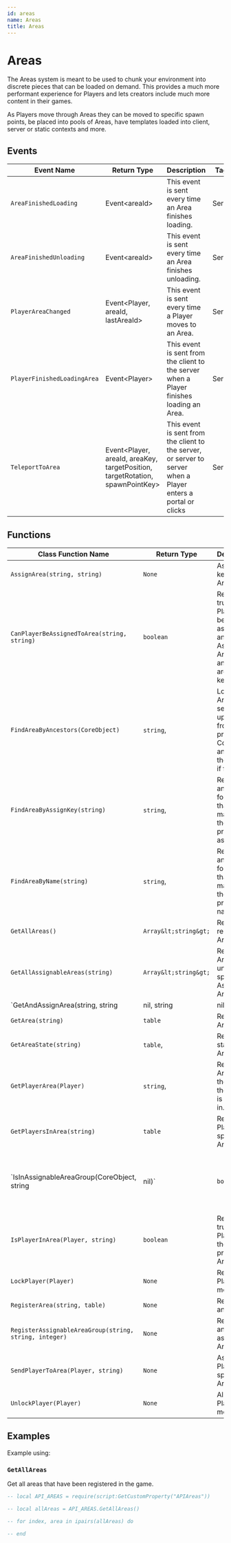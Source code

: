 ```yaml
---
id: areas
name: Areas
title: Areas
---
```


# Areas

The Areas system is meant to be used to chunk your environment into discrete pieces that can be loaded on demand.
This provides a much more performant experience for Players and lets creators include much more content in their
games.

As Players move through Areas they can be moved to specific spawn points, be placed into pools of Areas, have
templates loaded into client, server or static contexts and more.

## Events

| Event Name | Return Type | Description | Tags |
| ---------- | ----------- | ----------- | ---- |
| `AreaFinishedLoading` | Event&lt;areaId&gt; | This event is sent every time an Area finishes loading. | Server |
| `AreaFinishedUnloading` | Event&lt;areaId&gt; | This event is sent every time an Area finishes unloading. | Server |
| `PlayerAreaChanged` | Event&lt;Player, areaId, lastAreaId&gt; | This event is sent every time a Player moves to an Area. | Server |
| `PlayerFinishedLoadingArea` | Event&lt;Player&gt; | This event is sent from the client to the server when a Player finishes loading an Area. | Server |
| `TeleportToArea` | Event&lt;Player, areaId, areaKey, targetPosition, targetRotation, spawnPointKey&gt; | This event is sent from the client to the server, or server to server when a Player enters a portal or clicks | Server |

## Functions

| Class Function Name | Return Type | Description | Tags |
| ------------------- | ----------- | ----------- | ---- |
| `AssignArea(string, string)` | `None` | Assigns a key to an Area. | None |
| `CanPlayerBeAssignedToArea(string, string)` | `boolean` | Returns true if the Player can be assigned to an Assignable Area with an optional area group key. | None |
| `FindAreaByAncestors(CoreObject)` | `string`,  | Locates an Area by searching upward from the provided CoreObject and returns the Area Id if found. | None |
| `FindAreaByAssignKey(string)` | `string`,  | Returns and Area Id for an Area that matches the provided assign key. | None |
| `FindAreaByName(string)` | `string`,  | Returns and Area Id for an Area that matches the provided name. | None |
| `GetAllAreas()` | `Array&lt;string&gt;` | Returns all registered Areas. | None |
| `GetAllAssignableAreas(string)` | `Array&lt;string&gt;` | Returns all Area ids under a specific Assignable Area Group. | None |
| `GetAndAssignArea(string, string|nil, string|nil)` | `string`,  | Given a key, this function will either find an 'assignable' area that has the same key, or find an empty 'assignable' area and assign it to this key. Returns the Area Id if one is found or assigned. | None |
| `GetArea(string)` | `table` | Returns an Area. | None |
| `GetAreaState(string)` | `table`,  | Returns the state of an Area. | None |
| `GetPlayerArea(Player)` | `string`,  | Returns the Area Id of the Area the Player is currently in. | None |
| `GetPlayersInArea(string)` | `table` | Returns all Players in a specific Area. | None |
| `IsInAssignableAreaGroup(CoreObject, string|nil)` | `boolean` | Returns true if the Area is part of an assignable Areas group. | None |
| `IsPlayerInArea(Player, string)` | `boolean` | Returns true if the Player is in the provided Area. | None |
| `LockPlayer(Player)` | `None` | Restricts Player movement. | None |
| `RegisterArea(string, table)` | `None` | Registers an Area. | None |
| `RegisterAssignableAreaGroup(string, string, integer)` | `None` | Registers an assignable Area group. | None |
| `SendPlayerToArea(Player, string)` | `None` | Assigns a Player to a specific Area. | None |
| `UnlockPlayer(Player)` | `None` | Allows a Player to move. | None |

## Examples

Example using:

### `GetAllAreas`

Get all areas that have been registered in the game.

```lua
-- local API_AREAS = require(script:GetCustomProperty("APIAreas"))

-- local allAreas = API_AREAS.GetAllAreas()

-- for index, area in ipairs(allAreas) do

-- end
```
